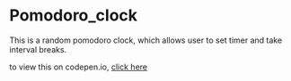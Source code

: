 # Pomodoro_clock

This is a random pomodoro clock, which allows user to set timer and take interval breaks.

to view this on codepen.io, <a href="http://codepen.io/Boyboi86/full/mEwzxv/">click here</a>
